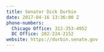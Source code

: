 ```yaml
---
title: Senator Dick Durbin
date: 2017-04-16 13:36:00 Z
phone-numbers:
  Chicago Office: 312-353-4952
  DC Office: 202-224-2152
website: https://durbin.senate.gov
---
```


